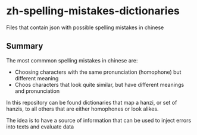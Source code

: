 # zh-spelling-mistakes-dictionaries
Files that contain json with possible spelling mistakes in chinese

## Summary
The most commmon spelling mistakes in chinese are:
- Choosing characters with the same pronunciation (homophone) but different meaning
- Choos characters that look quite similar, but have different meanings and pronunciation

In this repository can be found dictionaries that map a hanzi, or set of hanzis, to all others that are either homophones or look alikes.

The idea is to have a source of information that can be used to inject errors into texts and evaluate data